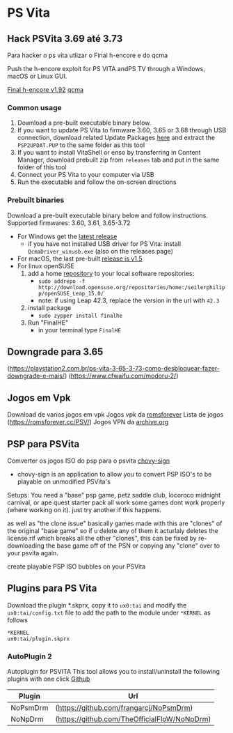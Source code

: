 # PS Vita

## Hack PSVita 3.69 até 3.73
Para hacker o ps vita utlizar o Final h-encore e do qcma

Push the h-encore exploit for PS VITA andPS TV through a Windows, macOS or Linux GUI.

[Final h-encore v1.92](https://github.com/soarqin/finalhe/releases)
[qcma](https://github.com/codestation/qcma)

### Common usage

1. Download a pre-built executable binary below.
1. If you want to update PS Vita to firmware 3.60, 3.65 or 3.68 through USB connection, download related Update Packages [here](https://darthsternie.net/index.php/ps-vita-firmwares/) and extract the `PSP2UPDAT.PUP` to the same folder as this tool
1. If you want to install VitaShell or enso by transferring in Content Manager, download prebuilt zip from `releases` tab and put in the same folder of this tool
1. Connect your PS Vita to your computer via USB
1. Run the executable and follow the on-screen directions

### Prebuilt binaries

Download a pre-built executable binary below and follow instructions. Supported firmwares: 3.60, 3.61, 3.65-3.72

- For Windows get the [latest release](https://github.com/soarqin/finalhe/releases/latest)
  - if you have not installed USB driver for PS Vita: install `QcmaDriver_winusb.exe` (also on the releases page) 
- For macOS, the last pre-built [release is v1.5](https://github.com/soarqin/finalhe/releases/tag/v1.5)
- For linux openSUSE
  1. add a home [repository](https://software.opensuse.org/package/finalhe) to your local software repositories:
      - `sudo addrepo -f http://download.opensuse.org/repositories/home:/seilerphilipp/openSUSE_Leap_15.0/`
      - note: if using Leap 42.3, replace the version in the url with `42.3`
  2. install package
      - `sudo zypper install finalhe`
  3. Run "FinalHE"
      - in your terminal type `FinalHE`

## Downgrade para 3.65
(https://playstation2.com.br/ps-vita-3-65-3-73-como-desbloquear-fazer-downgrade-e-mais/)
(https://www.cfwaifu.com/modoru-2/)

## Jogos em Vpk
Download de varios jogos em vpk
Jogos vpk da [romsforever](https://romsforever.cc/PSV/VPK%20Games/Patched/?ND)
Lista de jogos (https://romsforever.cc/PSV/)
Jogos VPN da [archive.org](https://archive.org/download/PSVITA_VPK)

## PSP para PSVita
Comverter os jogos ISO do psp para o psvita
[chovy-sign](https://github.com/KuromeSan/chovy-sign/releases)

- chovy-sign is an application to allow you to convert PSP ISO's to be playable on unmodified PSVita's

Setups:
You need a "base" psp game, petz saddle club, locoroco midnight carnival, or ape quest starter pack all work
some games dont work properly (where working on it). just try another if this happens.

as well as "the clone issue" basically games made with this are "clones" of the original "base game" so if u delete any of them it acturlaly deletes the license.rif which breaks all the other "clones", this can be fixed by re-downloading the base game off of the PSN or copying any "clone" over to your psvita again.

create playable PSP ISO bubbles on your PSVita

## Plugins para PS Vita

Download the plugin *.skprx, copy it to `ux0:tai` and modify the `ux0:tai/config.txt` file to add the path to the module under `*KERNEL` as follows

```
*KERNEL
ux0:tai/plugin.skprx
```

### AutoPlugin 2
Autoplugin for PSVITA This tool allows you to install/uninstall the following plugins with one click
[Github](https://github.com/ONElua/AutoPlugin2/releases)

| Plugin | Url |
|--------|-------|
| NoPsmDrm | (https://github.com/frangarcj/NoPsmDrm)|
| NoNpDrm | (https://github.com/TheOfficialFloW/NoNpDrm) |




